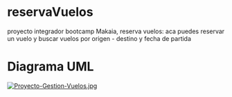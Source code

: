 # reservaVuelos
proyecto integrador bootcamp Makaia, reserva vuelos: aca puedes reservar un vuelo y buscar vuelos por origen - destino y fecha de partida 

# Diagrama UML

[![Proyecto-Gestion-Vuelos.jpg](https://i.postimg.cc/3JfGhwHw/Proyecto-Gestion-Vuelos.jpg)](https://postimg.cc/F7czgNzt)
